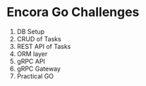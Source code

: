 # Encora Go Challenges

1. DB Setup
2. CRUD of Tasks
3. REST API of Tasks
4. ORM layer
5. gRPC API
6. gRPC Gateway
7. Practical GO